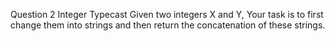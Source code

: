 Question 2
Integer Typecast
Given two integers X and Y, Your task is to first change them into strings and then return the concatenation of these strings.
